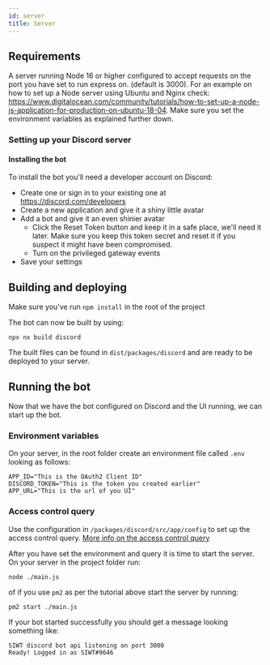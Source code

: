```yaml
---
id: server
title: Server
---
```


## Requirements

A server running Node 16 or higher configured to accept requests on the port you have set to run express on. (default is 3000).
For an example on how to set up a Node server using Ubuntu and Nginx check: https://www.digitalocean.com/community/tutorials/how-to-set-up-a-node-js-application-for-production-on-ubuntu-18-04. Make sure you set the environment variables as explained further down.

### Setting up your Discord server
#### Installing the bot

To install the bot you'll need a developer account on Discord:

- Create one or sign in to your existing one at https://discord.com/developers
- Create a new application and give it a shiny little avatar
- Add a bot and give it an even shinier avatar
  - Click the Reset Token button and keep it in a safe place, we'll need it later. Make sure you keep this token secret and reset it if you suspect it might have been compromised.
  - Turn on the privileged gateway events
- Save your settings

## Building and deploying

Make sure you've run `npm install` in the root of the project

The bot can now be built by using:

```
npx nx build discord
```

The built files can be found in `dist/packages/discord` and are ready to be deployed to your server.

## Running the bot

Now that we have the bot configured on Discord and the UI running, we can start up the bot.

### Environment variables

On your server, in the root folder create an environment file called `.env` looking as follows:

```
APP_ID="This is the OAuth2 Client ID"
DISCORD_TOKEN="This is the token you created earlier"
APP_URL="This is the url of you UI"
```

### Access control query

Use the configuration in `/packages/discord/src/app/config` to set up the access control query.
[More info on the access control query](https://github.com/StakeNow/SIWT/tree/develop/packages/acq)

After you have set the environment and query it is time to start the server.
On your server in the project folder run:

```
node ./main.js
```

of if you use `pm2` as per the tutorial above start the server by running:

```
pm2 start ./main.js
```

If your bot started successfully you should get a message looking something like:

```
SIWT discord bot api listening on port 3000
Ready! Logged in as SIWT#9646
```